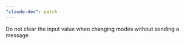 ```yaml
---
"claude-dev": patch
---
```


Do not clear the input value when changing modes without sending a message
